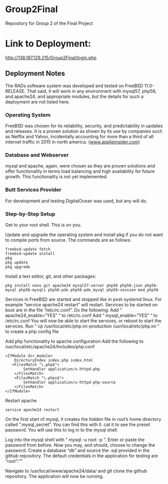 # Group2Final
Repository for Group 2 of the Final Project

# Link to Deployment:
http://138.197.129.215/Group2Final/login.php



## Deployment Notes

   The RADs software system was developed and tested on FreeBSD 11.0-RELEASE.  That said, it will work in any environment with mysql57, php56, and apache24, and appropriate modules, but the details for such a deployment are not listed here.


### Operating System


   FreeBSD was chosen for its reliability, security, and predictability in updates and releases.  It is a proven solution as shown by its use by companies such as Netflix and Yahoo, incidentally accounting for more than a third of all internet traffic in 2015 in north america. (www.applieinsider.com) 

### Database and Webserver


   mysql and apache, again, were chosen as they are proven solutions and offer functionality in terms load balancing and high availability for future growth.  This functionality is not yet implemented.


### Butt Services Provider


   For development and testing DigitalOcean was used, but any will do.


### Step-by-Step Setup


   Get to your root shell.  This is on you.


Update and upgrade the operating system and install pkg if you do not want to compile ports from source.  The commands are as follows:

	freebsd-update fetch
	freebsd-update install
	pkg
	pkg update
	pkg upgrade


Install a text editor, git, and other packages:

	pkg install nano git apache24 mysql57-server php56 php56-json php56-mysql php56-mysqli php56-pdo php56-pdo_mysql php56-session mod_php56


Services in FreeBSD are started and stopped like in post-systemd linux.  For example “service apache24 restart” will restart.  Services to be started on boot are in the file “/etc/rc.conf”.  Do the following:
Add “ apache24_enable=”YES” “ to /etc/rc.conf
Add “ mysql_enable=”YES” “ to /etc/rc.conf
You will now be able to start the services, or reboot to start the services.
Run “ cp /usr/local/etc/php.ini-production /usr/local/etc/php.ini “ to create a php config file


Add php functionality to apache configuration
Add the following to /usr/local/etc/apache24/Includes/php.conf


	<IfModule dir_module>
	    DirectoryIndex index.php index.html
	   <FilesMatch "\.php$">
	        SetHandler application/x-httpd-php
	    </FilesMatch>
	    <FilesMatch "\.phps$">
	        SetHandler application/x-httpd-php-source
	    </FilesMatch>
	</IfModule>


Restart apache

	service apache24 restart


On the first start of mysql, it creates the hidden file in root’s home directory called “.mysql_secret”.  You can find this with ll.  cat it to see the preset password.  You will use this to log in to the mysql shell.

Log into the mysql shell with “ mysql -u root -p ”.  Enter or paste the password from before.  Now you may, and should, choose to change the password.  Create a database “db” and source the .sql provided in the github repository.  The default credentials in the application for testing are “root”:””

Navigate to /usr/local/www/apache24/data/ and git clone the github repository.  The application will now be running.
